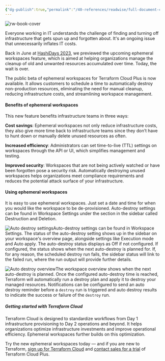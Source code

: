 ```yaml
---
{"dg-publish":true,"permalink":"/40-references/readwise/full-document-contents/terraform-ephemeral-workspaces-public-beta-now-available/","tags":["rw/articles"]}
---
```


![rw-book-cover](https://www.datocms-assets.com/2885/1620083068-blog-library-product-terraform-black.jpg)

Everyone working in IT understands the challenge of finding and turning off infrastructure that gets spun up and forgotten about. It's an ongoing issue that unnecessarily inflates IT costs.

Back in June at [HashiDays 2023](https://www.hashicorp.com/blog/new-terraform-cloud-capabilities-to-import-view-and-manage-infrastructure), we previewed the upcoming ephemeral workspaces feature, which is aimed at helping organizations manage the cleanup of old and unwanted resources accumulated over time. Today, the wait is over.

The public beta of ephemeral workspaces for Terraform Cloud Plus is now available. It allows customers to schedule a time to automatically destroy non-production resources, eliminating the need for manual cleanup, reducing infrastructure costs, and streamlining workspace management.

#### Benefits of ephemeral workspaces

This new feature benefits infrastructure teams in three ways:

**Cost savings**: Ephemeral workspaces not only reduce infrastructure costs, they also give more time back to infrastructure teams since they don’t have to hunt down or manually delete unused resources as often.

**Increased efficiency**: Administrators can set time-to-live (TTL) settings on workspaces through the API or UI, which simplifies management and testing.

**Improved security**: Workspaces that are not being actively watched or have been forgotten pose a security risk. Automatically destroying unused workspaces helps organizations meet compliance requirements and reduces the potential attack surface of your infrastructure.

#### Using ephemeral workspaces

It is easy to use ephemeral workspaces. Just set a date and time for when you would like the workspace to be de-provisioned. Auto-destroy settings can be found in Workspace Settings under the section in the sidebar called Destruction and Deletion.

![Auto destroy settings](https://www.hashicorp.com/_next/image?url=https%3A%2F%2Fwww.datocms-assets.com%2F2885%2F1692301401-auto-destroy-full.png&w=3840&q=75)Auto-destroy settings can be found in Workspace Settings.
The status of the auto-destroy setting shows up in the sidebar on your workspace's overview page, alongside settings like Execution mode and Auto apply. The auto-destroy status displays as Off if not configured. If configured, the status shows when the next auto-destroy is planned for. If, for any reason, the scheduled destroy run fails, the sidebar status will link to the failed run, where the run output will provide further details.

![Auto destroy overview](https://www.hashicorp.com/_next/image?url=https%3A%2F%2Fwww.datocms-assets.com%2F2885%2F1692303073-auto-destroy-overview.png&w=3840&q=75)The workspace overview shows when the next auto-destroy is planned.
Once the configured auto-destroy time is reached, Terraform will automatically run a destroy plan and apply it to destroy your managed resources. Notifications can be configured to send an auto destroy reminder before a `destroy` run is triggered and auto destroy results to indicate the success or failure of the `destroy` run.

##### Getting started with Terraform Cloud

Terraform Cloud is designed to standardize workflows from Day 1 infrastructure provisioning to Day 2 operations and beyond. It helps organizations optimize infrastructure investments and improve operational efficiency. Ephemeral workspaces further builds on this optimization.

Try the new ephemeral workspaces today — and if you are new to Terraform, [sign up for Terraform Cloud](https://app.terraform.io/public/signup/account) and [contact sales for a trial](https://www.hashicorp.com/contact-sales?interest=terraform) of Terraform Cloud Plus.
